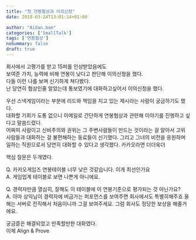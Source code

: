 ```yaml
---
title: "첫 연봉협상과 이의신청"
date: 2018-03-24T13:01:14+01:00

author: "Aidan.bae"
categories: ['SmallTalk']
tags: ['연봉협상']
noSummary: false
draft: true
---
```


회사에서 고평가를 받고 15퍼를 인상받았음에도  
보여준 가치, 능력에 비해 연봉이 낮다고 판단해 이의신청을 했다.  
다들 이런 나를 보며 신기하게 쳐다봤다.  
난 당연히 협상인줄 알았는데 통보였기에 대화하고싶어서 이의신청을 했다.

우선 스낵게임이라는 부분에 리드와 책임을 지고 있는 제시라는 사람이 궁금하기도 했다.  
대화할 기회가 도통 없으니 이메일로 간단하게 연봉협상과 관련해 이야기를 진행하고 싶다고 말씀드렸다.  
어짜피 사람이고 신비주의와 권위는 그 주변사람들이 만드는 것이라는 걸 알아서 고위 사람들과 대화하는 걸 불편해하는 동료들이 신기했다.
그리고 그녀의 비전을 응원하며 일하는 직원으로서 당연히 대화할 수 있다고 생각했다. 카카오라면 더더욱더

핵심 질문은 두개였다.

Q. 카카오게임즈 연봉테이블 너무 낮은 것같습니다. 이게 최선인가요  
A. 게임업계 테이블로 보면 나쁜게 아니에요.

Q. 경력자만큼 열심히, 잘해도 이 테이블에 이 연봉기준으로 평가되는 것 아닌가요?  
A. 아마 상익님이 경력자에 버금가는 퍼포먼스를 보여주면 회사에서도 특별히해주죠
올해는 서버로 전직해서 처음이니까 그걸 보여주세요. 그럼 회사도 정당한 보상을 해줄거에요.

궁금증은 해결되었고 만족할만한 대화였다.  
이제 Align & Prove


